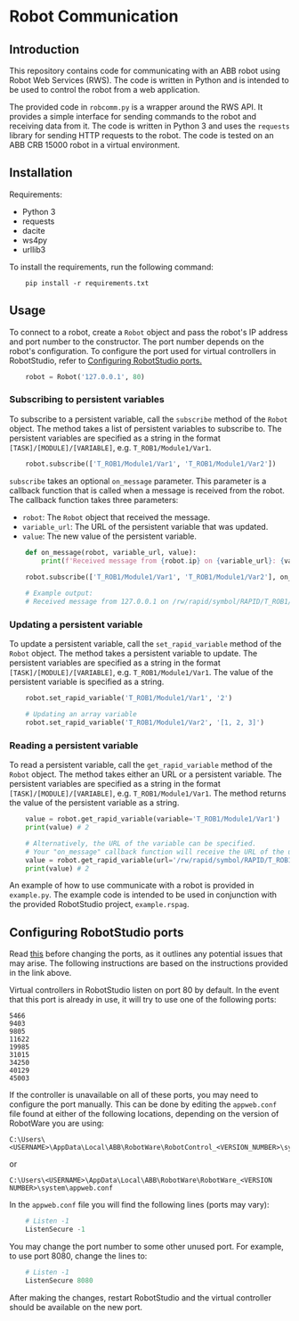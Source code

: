 # Robot Communication

## Introduction

This repository contains code for communicating with an ABB robot using Robot Web Services (RWS). The code is written in Python and is intended to be used to control the robot from a web application.

The provided code in `robcomm.py` is a wrapper around the RWS API. It provides a simple interface for sending commands to the robot and receiving data from it. The code is written in Python 3 and uses the `requests` library for sending HTTP requests to the robot. The code is tested on an ABB CRB 15000 robot in a virtual environment.

## Installation

Requirements:

- Python 3
- requests
- dacite
- ws4py
- urllib3

To install the requirements, run the following command:

        pip install -r requirements.txt

## Usage

To connect to a robot, create a `Robot` object and pass the robot's IP address and port number to the constructor. The port number depends on the robot's configuration. To configure the port used for virtual controllers in RobotStudio, refer to [Configuring RobotStudio ports.](#configuring-robotstudio-ports)

```python
    robot = Robot('127.0.0.1', 80)
```

### Subscribing to persistent variables

To subscribe to a persistent variable, call the `subscribe` method of the `Robot` object. The method takes a list of persistent variables to subscribe to. The persistent variables are specified as a string in the format `[TASK]/[MODULE]/[VARIABLE]`, e.g. `T_ROB1/Module1/Var1`.

```python
    robot.subscribe(['T_ROB1/Module1/Var1', 'T_ROB1/Module1/Var2'])
```

`subscribe` takes an optional `on_message` parameter. This parameter is a callback function that is called when a message is received from the robot. The callback function takes three parameters:

- `robot`: The `Robot` object that received the message.
- `variable_url`: The URL of the persistent variable that was updated.
- `value`: The new value of the persistent variable.

```python
    def on_message(robot, variable_url, value):
        print(f'Received message from {robot.ip} on {variable_url}: {value}')
    
    robot.subscribe(['T_ROB1/Module1/Var1', 'T_ROB1/Module1/Var2'], on_message)

    # Example output:
    # Received message from 127.0.0.1 on /rw/rapid/symbol/RAPID/T_ROB1/Module1/Var1: 1
```

### Updating a persistent variable

To update a persistent variable, call the `set_rapid_variable` method of the `Robot` object. The method takes a persistent variable to update. The persistent variables are specified as a string in the format `[TASK]/[MODULE]/[VARIABLE]`, e.g. `T_ROB1/Module1/Var1`. The value of the persistent variable is specified as a string.

```python
    robot.set_rapid_variable('T_ROB1/Module1/Var1', '2')

    # Updating an array variable
    robot.set_rapid_variable('T_ROB1/Module1/Var2', '[1, 2, 3]')
```

### Reading a persistent variable

To read a persistent variable, call the `get_rapid_variable` method of the `Robot` object. The method takes either an URL or a persistent variable. The persistent variables are specified as a string in the format `[TASK]/[MODULE]/[VARIABLE]`, e.g. `T_ROB1/Module1/Var1`. The method returns the value of the persistent variable as a string.

```python
    value = robot.get_rapid_variable(variable='T_ROB1/Module1/Var1')
    print(value) # 2

    # Alternatively, the URL of the variable can be specified. 
    # Your "on_message" callback function will receive the URL of the updated variable each time a message is received.
    value = robot.get_rapid_variable(url='/rw/rapid/symbol/RAPID/T_ROB1/Module1/Var1')
    print(value) # 2
```

An example of how to use communicate with a robot is provided in `example.py`. The example code is intended to be used in conjunction with the provided RobotStudio project, `example.rspag`.

## Configuring RobotStudio ports

Read [this](https://forums.robotstudio.com/discussion/12177/how-to-change-the-listening-port-of-the-virtual-controller-robotware-6-x-and-7-x) before changing the ports, as it outlines any potential issues that may arise. The following instructions are based on the instructions provided in the link above.

Virtual controllers in RobotStudio listen on port 80 by default. In the event that this port is already in use, it will try to use one of the following ports:

    5466
    9403
    9805
    11622
    19985
    31015
    34250
    40129
    45003

If the controller is unavailable on all of these ports, you may need to configure the port manually. This can be done by editing the `appweb.conf` file found at either of the following locations, depending on the version of RobotWare you are using:

    C:\Users\<USERNAME>\AppData\Local\ABB\RobotWare\RobotControl_<VERSION_NUMBER>\system\appweb.conf

or

    C:\Users\<USERNAME>\AppData\Local\ABB\RobotWare\RobotWare_<VERSION NUMBER>\system\appweb.conf

In the `appweb.conf` file you will find the following lines (ports may vary):

```python
    # Listen -1
    ListenSecure -1
```

You may change the port number to some other unused port. For example, to use port 8080, change the lines to:

```python
    # Listen -1
    ListenSecure 8080
```

After making the changes, restart RobotStudio and the virtual controller should be available on the new port.
